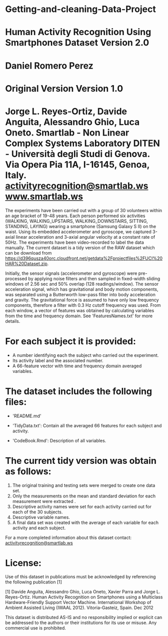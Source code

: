 # Getting-and-cleaning-Data-Project

Human Activity Recognition Using Smartphones Dataset
Version 2.0
==================================================================
Daniel Romero Perez
==================================================================

Original Version
Version 1.0
==================================================================
Jorge L. Reyes-Ortiz, Davide Anguita, Alessandro Ghio, Luca Oneto.
Smartlab - Non Linear Complex Systems Laboratory
DITEN - Università degli Studi di Genova.
Via Opera Pia 11A, I-16145, Genoa, Italy.
activityrecognition@smartlab.ws
www.smartlab.ws
==================================================================

The experiments have been carried out with a group of 30 volunteers within an age bracket of 19-48 years. Each person performed six activities (WALKING, WALKING_UPSTAIRS, WALKING_DOWNSTAIRS, SITTING, STANDING, LAYING) wearing a smartphone (Samsung Galaxy S II) on the waist. Using its embedded accelerometer and gyroscope, we captured 3-axial linear acceleration and 3-axial angular velocity at a constant rate of 50Hz. The experiments have been video-recorded to label the data manually. The current dataset is a tidy version of the RAW dataset which can be download from https://d396qusza40orc.cloudfront.net/getdata%2Fprojectfiles%2FUCI%20HAR%20Dataset.zip. 

Initially, the sensor signals (accelerometer and gyroscope) were pre-processed by applying noise filters and then sampled in fixed-width sliding windows of 2.56 sec and 50% overlap (128 readings/window). The sensor acceleration signal, which has gravitational and body motion components, was separated using a Butterworth low-pass filter into body acceleration and gravity. The gravitational force is assumed to have only low frequency components, therefore a filter with 0.3 Hz cutoff frequency was used. From each window, a vector of features was obtained by calculating variables from the time and frequency domain. See 'FeaturesNames.txt' for more details. 

For each subject it is provided:
======================================
- A number identifying each the subject who carried out the experiment.
- Its activity label and the associated number.
- A 66-feature vector with time and frequency domain averaged variables.

The dataset includes the following files:
=========================================

- 'README.md'

- 'TidyData.txt': Contain all the averaged 66 features for each subject and activity.

- 'CodeBook.Rmd': Description of all variables.


The current tidy version was obtain as follows:
=========================================

1.  The original training and testing sets were merged to create one data set.
2.  Only the measurements on the mean and standard deviation for each measurement were extracted . 
3.  Descriptive activity names were set for each activity carried out for each of the 30 subjects.
4.  Descriptive variable names. 
5.  A final data set was created with the average of each variable for each activity and each subject.

For a more completed information about this dataset contact: activityrecognition@smartlab.ws

License:
========
Use of this dataset in publications must be acknowledged by referencing the following publication [1] 

[1] Davide Anguita, Alessandro Ghio, Luca Oneto, Xavier Parra and Jorge L. Reyes-Ortiz. Human Activity Recognition on Smartphones using a Multiclass Hardware-Friendly Support Vector Machine. International Workshop of Ambient Assisted Living (IWAAL 2012). Vitoria-Gasteiz, Spain. Dec 2012

This dataset is distributed AS-IS and no responsibility implied or explicit can be addressed to the authors or their institutions for its use or misuse. Any commercial use is prohibited.
